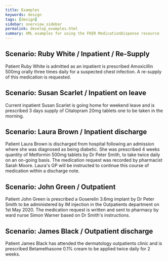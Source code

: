 ```yaml
---
title: Examples
keywords: design
tags: [design]
sidebar: overview_sidebar
permalink: develop_examples.html
summary: XML examples for using the FHIR MedicationDispense resource
---
```


## Scenario: Ruby White / Inpatient / Re-Supply

Patient Ruby White is admitted as an inpatient is prescribed Amoxicillin 500mg orally three times daily for a suspected chest infection. A re-supply of this medication is requested.

<script src="https://gist.github.com/RobertGoochUK/a9fd5eb255986a3f89baa9c7a26e87b9.js"></script>

## Scenario: Susan Scarlet / Inpatient on leave

Current inpatient Susan Scarlet is going home for weekend leave and is prescribed 3 days supply of Citalopram 20mg tablets one to be taken in the morning.

<script src="https://gist.github.com/RobertGoochUK/e97b4095fbc5481352f4845a850af2c8.js"></script>

## Scenario: Laura Brown / Inpatient discharge

Patient Laura Brown is discharged from hospital following an admission where she was diagnosed as being diabetic. She was prescribed 4 weeks quantity of Metformin 500mg tablets by Dr Peter Smith, to take twice daily on an on-going basis. The medication request was recorded by pharmacist Sarah Moore. Laura's GP will be instructed to continue this course of medication within a discharge note.

<script src="https://gist.github.com/RobertGoochUK/a62d2fd1fd6d44be368a6409fa202965.js"></script>

## Scenario: John Green / Outpatient

Patient John Green is prescribed a Goserelin 3.6mg implant by Dr Peter Smith to be administered by IM injection in the Outpatients department on 1st May 2020. The medication request is written and sent to pharmacy by ward nurse Simon Warner based on Dr Smith's instructions.

<script src="https://gist.github.com/RobertGoochUK/3aeb592da2714980576008a6ed5a49a7.js"></script>

## Scenario: James Black / Outpatient discharge

Patient James Black has attended the dermatology outpatients clinic and is prescribed Betamethasone 0.1% cream to be applied twice daily for 2 weeks.

<script src="https://gist.github.com/RobertGoochUK/59fc7ce5c96e8630fe6fc32c00c51bb6.js"></script>
